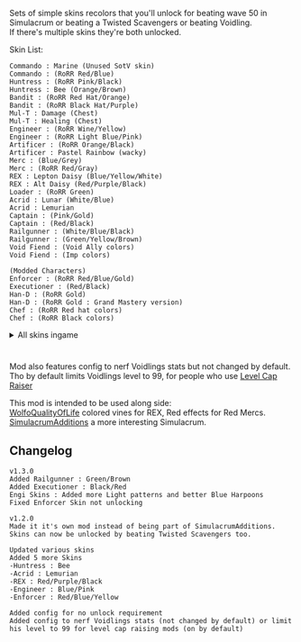 Sets of simple skins recolors that you'll unlock for beating wave 50 in Simulacrum or beating a Twisted Scavengers or beating Voidling.\
If there's multiple skins they're both unlocked.


Skin List:
```
Commando : Marine (Unused SotV skin)
Commando : (RoRR Red/Blue)
Huntress : (RoRR Pink/Black)
Huntress : Bee (Orange/Brown)
Bandit : (RoRR Red Hat/Orange)
Bandit : (RoRR Black Hat/Purple)
Mul-T : Damage (Chest)
Mul-T : Healing (Chest)
Engineer : (RoRR Wine/Yellow)
Engineer : (RoRR Light Blue/Pink)
Artificer : (RoRR Orange/Black)
Artificer : Pastel Rainbow (wacky)
Merc : (Blue/Grey)
Merc : (RoRR Red/Gray)
REX : Lepton Daisy (Blue/Yellow/White)
REX : Alt Daisy (Red/Purple/Black)
Loader : (RoRR Green)
Acrid : Lunar (White/Blue)
Acrid : Lemurian
Captain : (Pink/Gold)
Captain : (Red/Black)
Railgunner : (White/Blue/Black)
Railgunner : (Green/Yellow/Brown)
Void Fiend : (Void Ally colors)
Void Fiend : (Imp colors)

(Modded Characters)
Enforcer : (RoRR Red/Blue/Gold)
Executioner : (Red/Black)
Han-D : (RoRR Gold)
Han-D : (RoRR Gold : Grand Mastery version)
Chef : (RoRR Red hat colors)
Chef : (RoRR Black colors)
```

<details>
  <summary>All skins ingame</summary>

![](https://cdn.discordapp.com/attachments/1115182271276781698/1205534278734192660/allSkinsV4.png?ex=65d8b849&is=65c64349&hm=1b36fed76052cc7fba55f9a7e2963837a89c79383a1b1436c027f116394d6da6&)
</details>

#
Mod also features config to nerf Voidlings stats but not changed by default.\
Tho by default limits Voidlings level to 99, for people who use [Level Cap Raiser](https://thunderstore.io/package/Moffein/Raise_Monster_Level_Cap/)

This mod is intended to be used along side:\
[WolfoQualityOfLife](https://thunderstore.io/package/Wolfo/WolfoQualityOfLife/) colored vines for REX, Red effects for Red Mercs.\
[SimulacrumAdditions](https://thunderstore.io/package/Wolfo/SimulacrumAdditions) a more interesting Simulacrum.
## Changelog
```
v1.3.0
Added Railgunner : Green/Brown
Added Executioner : Black/Red
Engi Skins : Added more Light patterns and better Blue Harpoons
Fixed Enforcer Skin not unlocking

v1.2.0
Made it it's own mod instead of being part of SimulacrumAdditions.
Skins can now be unlocked by beating Twisted Scavengers too.

Updated various skins
Added 5 more Skins
-Huntress : Bee
-Acrid : Lemurian
-REX : Red/Purple/Black
-Engineer : Blue/Pink
-Enforcer : Red/Blue/Yellow

Added config for no unlock requirement
Added config to nerf Voidlings stats (not changed by default) or limit his level to 99 for level cap raising mods (on by default)
